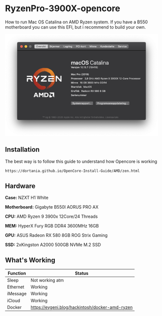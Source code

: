 # RyzenPro-3900X-opencore

How to run Mac OS Catalina on AMD Ryzen system.
If you have a B550 motherboard you can use this EFI, but i recommend to build your own.

![alt text](preview.png "MacOS")

## Installation

The best way is to follow this guide to understand how Opencore is working

```bash
https://dortania.github.io/OpenCore-Install-Guide/AMD/zen.html
```

## Hardware

**Case:** NZXT H1 White

**Motherboard:** Gigabyte B550I AORUS PRO AX

**CPU:** AMD Ryzen 9 3900x 12Core/24 Threads

**MEM:** HyperX Fury RGB DDR4 3600MHz 16GB

**GPU:** ASUS Radeon RX 580 8GB ROG Strix Gaming 

**SSD:** 2xKingston A2000 500GB NVMe M.2 SSD

## What's Working

| Function | Status |
| ------ | ------ |
| Sleep | Not working atm |
| Ethernet | Working |
| iMessage | Working |
| iCloud | Working |
| Docker | https://evgeni.blog/hackintosh/docker-amd-ryzen |